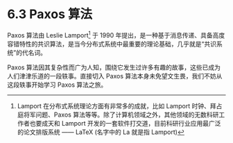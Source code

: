 # 6.3 Paxos 算法

Paxos 算法由 Leslie Lamport[^1] 于 1990 年提出，是一种基于消息传递、具备高度容错特性的共识算法，是当今分布式系统中最重要的理论基础，几乎就是“共识系统”的代名词。

Paxos 算法因其复杂性而广为人知，围绕它发生过许多有趣的故事，这些已成为人们津津乐道的一段轶事。直接切入 Paxos 算法本身未免望文生畏，我们不妨从这段轶事开始学习 Paxos 算法之旅。

[^1]: Lamport 在分布式系统理论方面有非常多的成就，比如 Lamport 时钟、拜占庭将军问题、Paxos 算法等等。除了计算机领域之外，其他领域的无数科研工作者也要成天和 Lamport 开发的一套软件打交道，目前科研行业应用最广泛的论文排版系统 —— LaTeX (名字中的 La 就是指 Lamport)